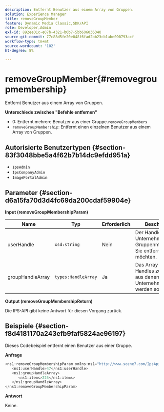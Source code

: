 ```yaml
---
description: Entfernt Benutzer aus einem Array von Gruppen.
solution: Experience Manager
title: removeGroupMember
feature: Dynamic Media Classic,SDK/API
role: Developer,Admin
exl-id: 892ee01c-e07b-4321-b0b7-5bb606036340
source-git-commit: 77c88d5fe20e048f6fad2bb23cb1abe090793acf
workflow-type: tm+mt
source-wordcount: '102'
ht-degree: 8%

---
```


# removeGroupMember{#removegroupmembership}

Entfernt Benutzer aus einem Array von Gruppen.

**Unterschiede zwischen &quot;Befehle entfernen&quot;**

* 0: Entfernt mehrere Benutzer aus einer Gruppe.`removeGroupMembers`
* `removeGroupMembership`: Entfernt einen einzelnen Benutzer aus einem Array von Gruppen.

## Autorisierte Benutzertypen {#section-83f3048bbe5a4f62b7b14dc9efdd951a}

* `IpsAdmin`
* `IpsCompanyAdmin`
* `ImagePortalAdmin`

## Parameter {#section-d6a15fa70d3d4fc69da200cdaf59904e}

**Input (removeGroupMembershipParam)**

| Name | Typ | Erforderlich | Beschreibung |
|---|---|---|---|
| userHandle | `xsd:string` | Nein | Der Handle für das Unternehmen, dessen Gruppenmitgliedschaft Sie entfernen möchten. |
| groupHandleArray | `types:HandleArray` | Ja | Das Array von Handles zu Gruppen, aus denen das Unternehmen entfernt werden soll. |

**Output (removeGroupMembershipReturn)**

Die IPS-API gibt keine Antwort für diesen Vorgang zurück.

## Beispiele {#section-f8d4181170a243efb9faf5824ae96197}

Dieses Codebeispiel entfernt einen Benutzer aus einer Gruppe.

**Anfrage**

```java
<ns1:removeGroupMembershipParam xmlns:ns1="http://www.scene7.com/IpsApi/xsd">
   <ns1:userHandle>47</ns1:userHandle>
   <ns1:groupHandleArray>
      <ns1:items>225</ns1:items>
   </ns1:groupHandleArray>
</ns1:removeGroupMembershipParam>
```

**Antwort**

Keine.
